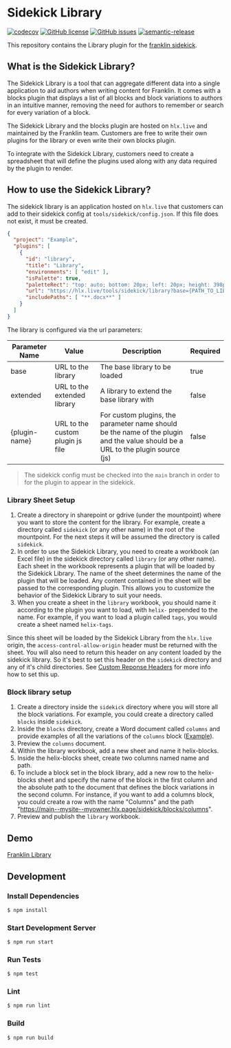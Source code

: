 # Sidekick Library
[![codecov](https://img.shields.io/codecov/c/github/dylandepass/franklin-library.svg)](https://codecov.io/gh/dylandepass/franklin-library)
[![GitHub license](https://img.shields.io/github/license/dylandepass/franklin-library.svg)](https://github.com/dylandepass/franklin-library/blob/master/LICENSE.txt)
[![GitHub issues](https://img.shields.io/github/issues/dylandepass/franklin-library.svg)](https://github.com/dylandepass/franklin-library/issues)
[![semantic-release](https://img.shields.io/badge/%20%20%F0%9F%93%A6%F0%9F%9A%80-semantic--release-e10079.svg)](https://github.com/semantic-release/semantic-release)

This repository contains the Library plugin for the [franklin sidekick](https://github.com/adobe/helix-sidekick-extension).

## What is the Sidekick Library?

The Sidekick Library is a tool that can aggregate different data into a single application to aid authors when writing content for Franklin. It comes with a blocks plugin that displays a list of all blocks and block variations to authors in an intuitive manner, removing the need for authors to remember or search for every variation of a block.

The Sidekick Library and the blocks plugin are hosted on `hlx.live` and maintained by the Franklin team. Customers are free to write their own plugins for the library or even write their own blocks plugin.

To integrate with the Sidekick Library, customers need to create a spreadsheet that will define the plugins used along with any data required by the plugin to render.

## How to use the Sidekick Library?

The sidekick library is an application hosted on `hlx.live` that customers can add to their sidekick config at `tools/sidekick/config.json`. If this file does not exist, it must be created.

```json
{
  "project": "Example",
  "plugins": [
    {
      "id": "library",
      "title": "Library",
      "environments": [ "edit" ],
      "isPalette": true,
      "paletteRect": "top: auto; bottom: 20px; left: 20px; height: 398px; width: 360px;",
      "url": "https://hlx.live/tools/sidekick/library?base={PATH_TO_LIBRARY_JSON}",
      "includePaths": [ "**.docx**" ]
    }
  ]
}
```

The library is configured via the url parameters:

| Parameter Name | Value                            | Description                                                                                                                     | Required |
|----------------|----------------------------------|---------------------------------------------------------------------------------------------------------------------------------|----------|
| base           | URL to the library               | The base library to be loaded                                                                                                   | true     |
| extended       | URL to the extended library      | A library to extend the base library with                                                                                       | false    |
| {plugin-name}  | URL to the custom plugin js file | For custom plugins, the parameter name should be the name of the plugin and the value should be a URL to the plugin source (js) | false    |

> The sidekick config must be checked into the `main` branch in order to for the plugin to appear in the sidekick.

### Library Sheet Setup

1. Create a directory in sharepoint or gdrive (under the mountpoint) where you want to store the content for the library. For example, create a directory called `sidekick` (or any other name) in the root of the mountpoint. For the next steps it will be assumed the directory is called `sidekick`.
2. In order to use the Sidekick Library, you need to create a workbook (an Excel file) in the sidekick directory called `library` (or any other name). Each sheet in the workbook represents a plugin that will be loaded by the Sidekick Library. The name of the sheet determines the name of the plugin that will be loaded. Any content contained in the sheet will be passed to the corresponding plugin. This allows you to customize the behavior of the Sidekick Library to suit your needs.
3. When you create a sheet in the `library` workbook, you should name it according to the plugin you want to load, with `helix-` prepended to the name. For example, if you want to load a plugin called `tags`, you would create a sheet named `helix-tags`.

Since this sheet will be loaded by the Sidekick Library from the `hlx.live` origin, the `access-control-allow-origin` header must be returned with the sheet. You will also need to return this header on any content loaded by the sidekick library. So it's best to set this header on the `sidekick` directory and any of it's child directories. See [Custom Reponse Headers](https://www.hlx.live/docs/custom-headers) for more info how to set this up.

### Block library setup

1. Create a directory inside the `sidekick` directory where you will store all the block variations. For example, you could create a directory called `blocks` inside `sidekick`.
2. Inside the `blocks` directory, create a Word document called `columns` and provide examples of all the variations of the `columns` block ([Example](https://main--helix-test-content-onedrive--adobe.hlx.page/block-library-tests/blocks/columns/columns?view-doc-source=true)).
3. Preview the `columns` document.
4. Within the library workbook, add a new sheet and name it helix-blocks.
5. Inside the helix-blocks sheet, create two columns named name and path.
6. To include a block set in the block library, add a new row to the helix-blocks sheet and specify the name of the block in the first column and the absolute path to the document that defines the block variations in the second column. For instance, if you want to add a columns block, you could create a row with the name "Columns" and the path "https://main--mysite--myowner.hlx.page/sidekick/blocks/columns".
7. Preview and publish the `library` workbook.

## Demo
[Franklin Library](https://main--franklin-library-host--dylandepass.hlx.live/tools/sidekick/library?base=https://main--helix-test-content-onedrive--adobe.hlx.page/block-library-tests/library-multi-sheet.json)

## Development

### Install Dependencies

```bash
$ npm install
```

### Start Development Server

```bash
$ npm run start
```

### Run Tests

```bash
$ npm test
```

### Lint

```bash
$ npm run lint
```

### Build

```bash
$ npm run build
```